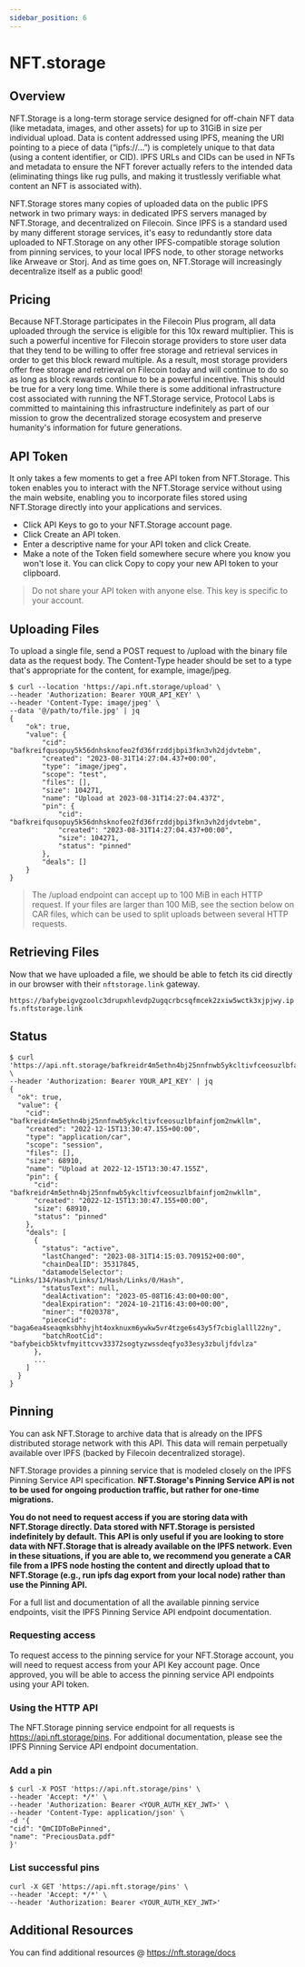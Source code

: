 ```yaml
---
sidebar_position: 6
---
```


# NFT.storage
## Overview
NFT.Storage is a long-term storage service designed for off-chain NFT data (like metadata, images, and other assets) for up to 31GiB in size per individual upload. Data is content addressed using IPFS, meaning the URI pointing to a piece of data (“ipfs://…”) is completely unique to that data (using a content identifier, or CID). IPFS URLs and CIDs can be used in NFTs and metadata to ensure the NFT forever actually refers to the intended data (eliminating things like rug pulls, and making it trustlessly verifiable what content an NFT is associated with).

NFT.Storage stores many copies of uploaded data on the public IPFS network in two primary ways: in dedicated IPFS servers managed by NFT.Storage, and decentralized on Filecoin. Since IPFS is a standard used by many different storage services, it's easy to redundantly store data uploaded to NFT.Storage on any other IPFS-compatible storage solution from pinning services, to your local IPFS node, to other storage networks like Arweave or Storj. And as time goes on, NFT.Storage will increasingly decentralize itself as a public good!

## Pricing
Because NFT.Storage participates in the Filecoin Plus program, all data uploaded through the service is eligible for this 10x reward multiplier. This is such a powerful incentive for Filecoin storage providers to store user data that they tend to be willing to offer free storage and retrieval services in order to get this block reward multiple. As a result, most storage providers offer free storage and retrieval on Filecoin today and will continue to do so as long as block rewards continue to be a powerful incentive. This should be true for a very long time. While there is some additional infrastructure cost associated with running the NFT.Storage service, Protocol Labs is committed to maintaining this infrastructure indefinitely as part of our mission to grow the decentralized storage ecosystem and preserve humanity's information for future generations.

## API Token
It only takes a few moments to get a free API token from NFT.Storage. This token enables you to interact with the NFT.Storage service without using the main website, enabling you to incorporate files stored using NFT.Storage directly into your applications and services.

- Click API Keys to go to your NFT.Storage account page.
- Click Create an API token.
- Enter a descriptive name for your API token and click Create.
- Make a note of the Token field somewhere secure where you know you won't lose it. You can click Copy to copy your new API token to your clipboard.

> Do not share your API token with anyone else. This key is specific to your account.

## Uploading Files
To upload a single file, send a POST request to /upload with the binary file data as the request body. The Content-Type header should be set to a type that's appropriate for the content, for example, image/jpeg.

```shell
$ curl --location 'https://api.nft.storage/upload' \
--header 'Authorization: Bearer YOUR_API_KEY' \
--header 'Content-Type: image/jpeg' \
--data '@/path/to/file.jpg' | jq
{
    "ok": true,
    "value": {
        "cid": "bafkreifqusopuy5k56dnhsknofeo2fd36frzddjbpi3fkn3vh2djdvtebm",
        "created": "2023-08-31T14:27:04.437+00:00",
        "type": "image/jpeg",
        "scope": "test",
        "files": [],
        "size": 104271,
        "name": "Upload at 2023-08-31T14:27:04.437Z",
        "pin": {
            "cid": "bafkreifqusopuy5k56dnhsknofeo2fd36frzddjbpi3fkn3vh2djdvtebm",
            "created": "2023-08-31T14:27:04.437+00:00",
            "size": 104271,
            "status": "pinned"
        },
        "deals": []
    }
}
```

> The /upload endpoint can accept up to 100 MiB in each HTTP request. If your files are larger than 100 MiB, see the section below on CAR files, which can be used to split uploads between several HTTP requests.

## Retrieving Files
Now that we have uploaded a file, we should be able to fetch its cid directly in our browser with their `nftstorage.link` gateway.

`https://bafybeigvgzoolc3drupxhlevdp2ugqcrbcsqfmcek2zxiw5wctk3xjpjwy.ipfs.nftstorage.link`

## Status
```shell
$ curl 'https://api.nft.storage/bafkreidr4m5ethn4bj25nnfnwb5ykcltivfceosuzlbfainfjom2nwkllm' \
--header 'Authorization: Bearer YOUR_API_KEY' | jq
{
  "ok": true,
  "value": {
    "cid": "bafkreidr4m5ethn4bj25nnfnwb5ykcltivfceosuzlbfainfjom2nwkllm",
    "created": "2022-12-15T13:30:47.155+00:00",
    "type": "application/car",
    "scope": "session",
    "files": [],
    "size": 68910,
    "name": "Upload at 2022-12-15T13:30:47.155Z",
    "pin": {
      "cid": "bafkreidr4m5ethn4bj25nnfnwb5ykcltivfceosuzlbfainfjom2nwkllm",
      "created": "2022-12-15T13:30:47.155+00:00",
      "size": 68910,
      "status": "pinned"
    },
    "deals": [
      {
        "status": "active",
        "lastChanged": "2023-08-31T14:15:03.709152+00:00",
        "chainDealID": 35317845,
        "datamodelSelector": "Links/134/Hash/Links/1/Hash/Links/0/Hash",
        "statusText": null,
        "dealActivation": "2023-05-08T16:43:00+00:00",
        "dealExpiration": "2024-10-21T16:43:00+00:00",
        "miner": "f020378",
        "pieceCid": "baga6ea4seaqmksbhhyjht4oxknuxm6ywkw5vr4tzge6s43y5f7cbiglalll22ny",
        "batchRootCid": "bafybeicb5ktvfmyittcvv33372sogtyzwssdeqfyo33esy3zbuljfdvlza"
      },
      ...
    ]
  }
}
```

## Pinning
You can ask NFT.Storage to archive data that is already on the IPFS distributed storage network with this API. This data will remain perpetually available over IPFS (backed by Filecoin decentralized storage).

NFT.Storage provides a pinning service that is modeled closely on the IPFS Pinning Service API specification. **NFT.Storage's Pinning Service API is not to be used for ongoing production traffic, but rather for one-time migrations.**

**You do not need to request access if you are storing data with NFT.Storage directly. Data stored with NFT.Storage is persisted indefinitely by default. This API is only useful if you are looking to store data with NFT.Storage that is already available on the IPFS network. Even in these situations, if you are able to, we recommend you generate a CAR file from a IPFS node hosting the content and directly upload that to NFT.Storage (e.g., run ipfs dag export from your local node) rather than use the Pinning API.**

For a full list and documentation of all the available pinning service endpoints, visit the IPFS Pinning Service API endpoint documentation.

### Requesting access
To request access to the pinning service for your NFT.Storage account, you will need to request access from your API Key account page. Once approved, you will be able to access the pinning service API endpoints using your API token.

### Using the HTTP API
The NFT.Storage pinning service endpoint for all requests is https://api.nft.storage/pins. For additional documentation, please see the IPFS Pinning Service API endpoint documentation.

### Add a pin
```shell
$ curl -X POST 'https://api.nft.storage/pins' \
--header 'Accept: */*' \
--header 'Authorization: Bearer <YOUR_AUTH_KEY_JWT>' \
--header 'Content-Type: application/json' \
-d '{
"cid": "QmCIDToBePinned",
"name": "PreciousData.pdf"
}'
```

### List successful pins
```shell
curl -X GET 'https://api.nft.storage/pins' \
--header 'Accept: */*' \
--header 'Authorization: Bearer <YOUR_AUTH_KEY_JWT>'
```

## Additional Resources
You can find additional resources @ https://nft.storage/docs
